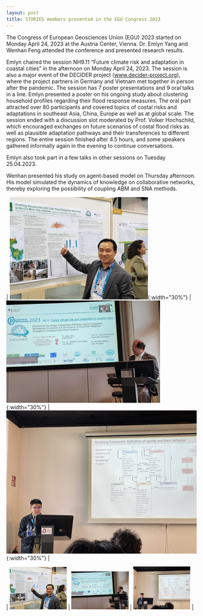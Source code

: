 ```yaml
---
layout: post
title: STORIES members presented in the EGU Congress 2023
---
```


The Congress of European Geosciences Union (EGU) 2023 started on Monday April 24, 2023 at the Austria Center, Vienna. Dr. Emlyn Yang and Wenhan Feng attended the conference and presented research results.

Emlyn chaired the session NH9.11 “Future climate risk and adaptation in coastal cities” in the afternoon on Monday April 24, 2023. The session is also a major event of the DECIDER project (www.decider-project.org), where the project partners in Germany and Vietnam met together in person after the pandemic. The session has 7 poster presentations and 9 oral talks in a line. Emlyn presented a poster on his ongoing study about clustering household profiles regarding their flood response measures. The oral part attracted over 80 participants and covered topics of costal risks and adaptations in southeast Asia, China, Europe as well as at global scale. The session ended with a discussion slot moderated by Prof. Volker Hochschild, which encouraged exchanges on future scenarios of costal flood risks as well as plausible adaptation pathways and their transferences to different regions. The entire session finished after 4.5 hours, and some speakers gathered informally again in the evening to continue conversations.

Emlyn also took part in a few talks in other sessions on Tuesday 25.04.2023.

Wenhan presented his study on agent-based model on Thursday afternoon. His model simulated the dynamics of knowledge on collaborative networks, thereby exploring the possibility of coupling ABM and SNA methods.

 | ![egu1](/assets/images/content/4_24_1.jpg){:width="30%"} | ![egu2](/assets/images/content/4_24_2.jpg){:width="30%"} | ![egu3](/assets/images/content/4_24_3.jpg){:width="30%"} |

 | <img src="/assets/images/content/4_24_1.jpg" width="30%"> | <img src="/assets/images/content/4_24_2.jpg" width="30%"> | <img src="/assets/images/content/4_24_3.jpg" width="30%"> | 
